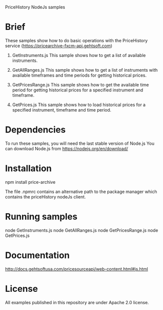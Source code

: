 PriceHistory NodeJs samples

Brief
==================================================================================
These samples show how to do basic operations with the PriceHistory 
service (https://pricearchive-fxcm-api.gehtsoft.com)

1. GetInstruments.js
   This sample shows how to get a list of available instruments. 

2. GetAllRanges.js
   This sample shows how to get a list of instruments with available timeframes 
   and time periods for getting historical prices.

3. GetPricesRange.js
   This sample shows how to get the available time period for getting historical 
   prices for a specified instrument and timeframe.

4. GetPrices.js
   This sample shows how to load historical prices for a specified instrument, 
   timeframe and time period.

Dependencies
==================================================================================
To run these samples, you will need the last stable version of Node.js 
You can download Node.js from https://nodejs.org/en/download/

Installation
==================================================================================
npm install price-archive

The file .npmrc contains an alternative path to the package manager which contains 
the priceHistory nodeJs client.

Running samples
==================================================================================
node GetInstruments.js
node GetAllRanges.js
node GetPricesRange.js
node GetPrices.js

Documentation 
==================================================================================
http://docs.gehtsoftusa.com/pricesourceapi/web-content.html#js.html

License
==================================================================================
All examples published in this repository are under Apache 2.0 license. 
